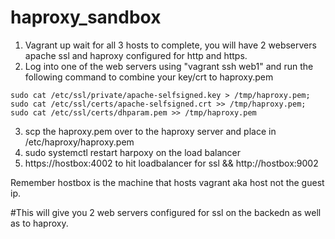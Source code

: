 # haproxy_sandbox

1. Vagrant up wait for all 3 hosts to complete, you will have 2 webservers apache ssl and haproxy configured for http and https.
2. Log into one of the web servers using "vagrant ssh web1" and run the following command to combine your key/crt to haproxy.pem

```sudo cat /etc/ssl/private/apache-selfsigned.key > /tmp/haproxy.pem; sudo cat /etc/ssl/certs/apache-selfsigned.crt >> /tmp/haproxy.pem; sudo cat /etc/ssl/certs/dhparam.pem >> /tmp/haproxy.pem```

3. scp the haproxy.pem over to the haproxy server and place in /etc/haproxy/haproxy.pem
4. sudo systemctl restart harpoxy on the load balancer 
5. https://hostbox:4002 to hit loadbalancer for ssl && http://hostbox:9002

Remember hostbox is the machine that hosts vagrant aka host not the guest ip.

#This will give you 2 web servers configured for ssl on the backedn as well as to haproxy.
